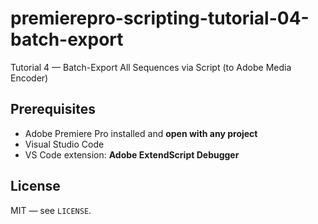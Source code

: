 # premierepro-scripting-tutorial-04-batch-export
Tutorial 4 — Batch-Export All Sequences via Script (to Adobe Media Encoder)

## Prerequisites
- Adobe Premiere Pro installed and **open with any project**
- Visual Studio Code
- VS Code extension: **Adobe ExtendScript Debugger**

## License
MIT — see `LICENSE`.
